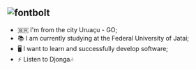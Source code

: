 ##  ![fontbolt](https://lh3.googleusercontent.com/pw/AP1GczPMmLnhtXDrW2qfFm8i1yv6ANMz8AeCAx0BNUSfczuMQhUh5OmXgZH2QfvuCEowsT8ez1cYwZhcrCjSExMH0Wa33diCphF7cp4TtgueIXwpIR2OzxUVF-1NQAwW-I29N7s2g2C2SbIJcu2mpS1wzCSlZZDcG6meZ4TWMNQxYMuwginhsmGKU1e7pM8Rof4e9jlPnB4aGOTHP2S_8xf0lKuGnrQHwL0tKRFatglNw9IVoY6pKC6sXx4TneO8ZEy6g3hfY9bLhw6BjRc2AKi0m9M4zV3b4829400fskaPThlLbD3nl2l9PtU-RHl4IzUQCYXhmYonT4oQQPwtCNtN5wHjQ1O8FXyZFpZQfizUvBN_-NwNNNpqMmHFwIuF_SBxnJ8pADMjF5lLYPj_FV9cL48drxSllOB7fcCJVpHiPCs4b8jTxKhubQF_eVLQuXDLTpUEKJYHKk54Quh9lATsy86JWS8P1PxhcLoj2KKeHWu976Ml4obf484EsRJEtn0DiT3CfgaFpMQkgbtz9ge_nrwqEU_aGwYXMiwUgIQ9tfP0YcToOAhfkPo5QYUYoKccNpqj1LmGDJLDc4eQwDb6N1S1k2uXy77n0MdwstnKFBmmjpBvrNfRjUpks_sgvFS6O2XX6cFM0gNRVsF87HRm_HcObhZUDSU25XrgzetCW57Ybq4jFgxZbFvUw0IURMpVOpT0z468GDNV_apoVpKM4Og2qu_MG-ff9uH6YBPhWF543lapsbsOiwPXCBrgaRGH8vr03Mqqw2J4Z1iSdJUe-rITYAyfLNzt_8nYFHCtYNa9tyGGFRbsYWns52io7_NfHPpsARIcU6GChl_oBfnFvXSy0AbRCadrlSVnJALWIDJKxDCLhhRiRuUIj8JoELkB8sDqvZNVIZjZ5KGXkk87spkKZjk0R1Nil5A4Y9vmeD2M8W2xXExJZ73A1uIJOg=w390-h267-s-no-gm?authuser=0)

- 🇧🇷 I'm from the city Uruaçu - GO;
- 📚 I am currently studying at the Federal University of Jataí;
- 🖥️ I want to learn and successfully develop software;
- ⚡ Listen to Djonga🎶

